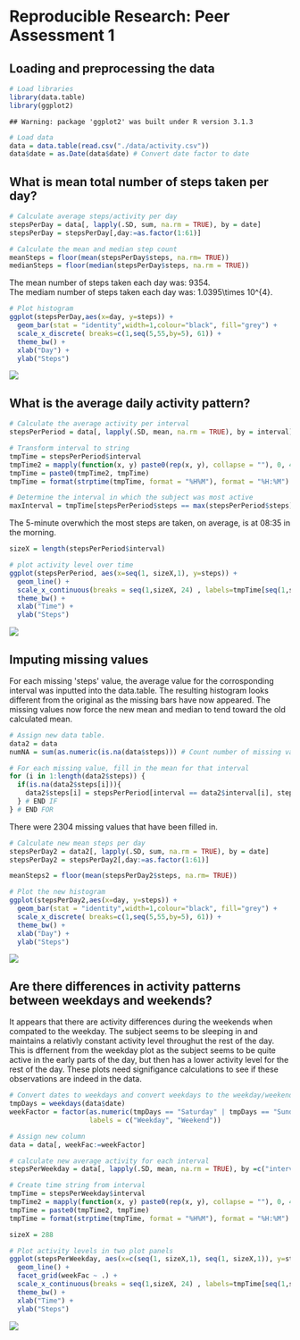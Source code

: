 # Reproducible Research: Peer Assessment 1


## Loading and preprocessing the data

```r
# Load libraries
library(data.table)
library(ggplot2)
```

```
## Warning: package 'ggplot2' was built under R version 3.1.3
```

```r
# Load data
data = data.table(read.csv("./data/activity.csv"))
data$date = as.Date(data$date) # Convert date factor to date
```


## What is mean total number of steps taken per day?

```r
# Calculate average steps/activity per day
stepsPerDay = data[, lapply(.SD, sum, na.rm = TRUE), by = date]
stepsPerDay = stepsPerDay[,day:=as.factor(1:61)]

# Calculate the mean and median step count
meanSteps = floor(mean(stepsPerDay$steps, na.rm= TRUE))
medianSteps = floor(median(stepsPerDay$steps, na.rm = TRUE))
```
The mean number of steps taken each day was: 9354.  
The mediam number of steps taken each day was: 1.0395\times 10^{4}.

```r
# Plot histogram
ggplot(stepsPerDay,aes(x=day, y=steps)) + 
  geom_bar(stat = "identity",width=1,colour="black", fill="grey") + 
  scale_x_discrete( breaks=c(1,seq(5,55,by=5), 61)) + 
  theme_bw() +
  xlab("Day") +
  ylab("Steps")
```

![](PA1_template_files/figure-html/unnamed-chunk-3-1.png) 

## What is the average daily activity pattern?

```r
# Calculate the average activity per interval
stepsPerPeriod = data[, lapply(.SD, mean, na.rm = TRUE), by = interval]

# Transform interval to string
tmpTime = stepsPerPeriod$interval
tmpTime2 = mapply(function(x, y) paste0(rep(x, y), collapse = ""), 0, 4 - nchar(tmpTime))
tmpTime = paste0(tmpTime2, tmpTime)
tmpTime = format(strptime(tmpTime, format = "%H%M"), format = "%H:%M")

# Determine the interval in which the subject was most active
maxInterval = tmpTime[stepsPerPeriod$steps == max(stepsPerPeriod$steps)]
```
The 5-minute overwhich the most steps are taken, on average, is at 08:35 in the morning.


```r
sizeX = length(stepsPerPeriod$interval)

# plot activity level over time
ggplot(stepsPerPeriod, aes(x=seq(1, sizeX,1), y=steps)) + 
  geom_line() + 
  scale_x_continuous(breaks = seq(1,sizeX, 24) , labels=tmpTime[seq(1,sizeX,24)]) +
  theme_bw() + 
  xlab("Time") +
  ylab("Steps")
```

![](PA1_template_files/figure-html/unnamed-chunk-5-1.png) 

## Imputing missing values
For each missing 'steps' value, the average value for the corrosponding interval was inputted into the data.table. The resulting histogram looks different from the original as the missing bars have now appeared. The missing values now force the new mean and median to tend toward the old calculated mean.

```r
# Assign new data table.
data2 = data
numNA = sum(as.numeric(is.na(data$steps))) # Count number of missing values

# For each missing value, fill in the mean for that interval
for (i in 1:length(data2$steps)) {
  if(is.na(data2$steps[i])){
    data2$steps[i] = stepsPerPeriod[interval == data2$interval[i], steps]
  } # END IF
} # END FOR
```
There were 2304 missing values that have been filled in.

```r
# Calculate new mean steps per day
stepsPerDay2 = data2[, lapply(.SD, sum, na.rm = TRUE), by = date]
stepsPerDay2 = stepsPerDay2[,day:=as.factor(1:61)]

meanSteps2 = floor(mean(stepsPerDay2$steps, na.rm= TRUE))

# Plot the new histogram
ggplot(stepsPerDay2,aes(x=day, y=steps)) + 
  geom_bar(stat = "identity",width=1,colour="black", fill="grey") + 
  scale_x_discrete( breaks=c(1,seq(5,55,by=5), 61)) + 
  theme_bw() +
  xlab("Day") +
  ylab("Steps")
```

![](PA1_template_files/figure-html/unnamed-chunk-7-1.png) 


## Are there differences in activity patterns between weekdays and weekends?
It appears that there are activity  differences during the weekends when compated to the weekday. The subject seems to be sleeping in and maintains a relativly constant activity level throughut the rest of the day. This is dffernent from the weekday plot as the subject seems to be quite active in the early parts of the day, but then has a lower activity level for the rest of the day. These plots need signifigance calculations to see if these observations are indeed in the data.

```r
# Convert dates to weekdays and convert weekdays to the weekday/weekend factor
tmpDays = weekdays(data$date)
weekFactor = factor(as.numeric(tmpDays == "Saturday" | tmpDays == "Sunday") + 1,
                    labels = c("Weekday", "Weekend"))

# Assign new column
data = data[, weekFac:=weekFactor]

# calculate new average activity for each interval
stepsPerWeekday = data[, lapply(.SD, mean, na.rm = TRUE), by =c("interval", "weekFac")]

# Create time string from interval
tmpTime = stepsPerWeekday$interval
tmpTime2 = mapply(function(x, y) paste0(rep(x, y), collapse = ""), 0, 4 - nchar(tmpTime))
tmpTime = paste0(tmpTime2, tmpTime)
tmpTime = format(strptime(tmpTime, format = "%H%M"), format = "%H:%M")

sizeX = 288

# Plot activity levels in two plot panels
ggplot(stepsPerWeekday, aes(x=c(seq(1, sizeX,1), seq(1, sizeX,1)), y=steps)) + 
  geom_line() + 
  facet_grid(weekFac ~ .) + 
  scale_x_continuous(breaks = seq(1,sizeX, 24) , labels=tmpTime[seq(1,sizeX,24)]) +
  theme_bw() + 
  xlab("Time") +
  ylab("Steps")
```

![](PA1_template_files/figure-html/unnamed-chunk-8-1.png) 
